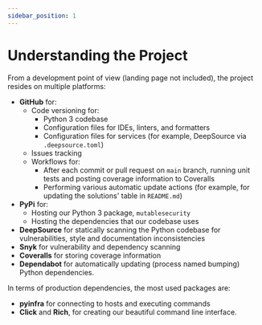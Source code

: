 ```yaml
---
sidebar_position: 1
---
```


# Understanding the Project

From a development point of view (landing page not included), the project resides on multiple platforms:
- **GitHub** for:
    - Code versioning for:
        - Python 3 codebase
        - Configuration files for IDEs, linters, and formatters
        - Configuration files for services (for example, DeepSource via `.deepsource.toml`)
    - Issues tracking
    - Workflows for:
        - After each commit or pull request on `main` branch, running unit tests and posting coverage information to Coveralls
        - Performing various automatic update actions (for example, for updating the solutions' table in `README.md`)
- **PyPi** for:
    - Hosting our Python 3 package, `mutablesecurity`
    - Hosting the dependencies that our codebase uses
- **DeepSource** for statically scanning the Python codebase for vulnerabilities, style and documentation inconsistencies
- **Snyk** for vulnerability and dependency scanning
- **Coveralls** for storing coverage information
- **Dependabot** for automatically updating (process named bumping) Python dependencies.

In terms of production dependencies, the most used packages are:
- **pyinfra** for connecting to hosts and executing commands
- **Click** and **Rich**, for creating our beautiful command line interface.